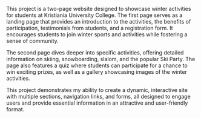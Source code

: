 This project is a two-page website designed to showcase winter activities for students at Kristiania University College. The first page serves as a landing page that provides an introduction to the activities, the benefits of participation, testimonials from students, and a registration form. It encourages students to join winter sports and activities while fostering a sense of community.

The second page dives deeper into specific activities, offering detailed information on skiing, snowboarding, slalom, and the popular Ski Party. The page also features a quiz where students can participate for a chance to win exciting prizes, as well as a gallery showcasing images of the winter activities.

This project demonstrates my ability to create a dynamic, interactive site with multiple sections, navigation links, and forms, all designed to engage users and provide essential information in an attractive and user-friendly format.
